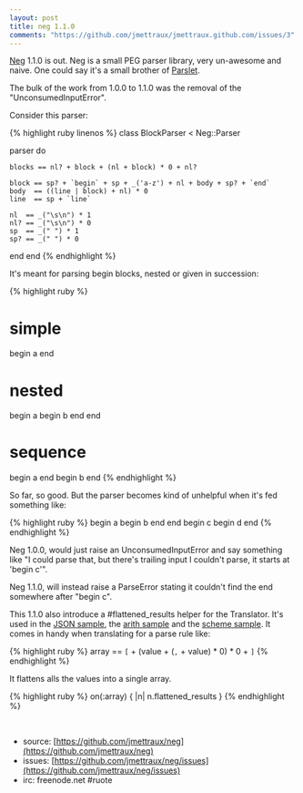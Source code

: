 ```yaml
---
layout: post
title: neg 1.1.0
comments: "https://github.com/jmettraux/jmettraux.github.com/issues/3"
---
```


[Neg](https://github.com/jmettraux/neg) 1.1.0 is out. Neg is a small PEG parser library, very un-awesome and naive. One could say it's a small brother of [Parslet](http://kschiess.github.com/parslet/).

The bulk of the work from 1.0.0 to 1.1.0 was the removal of the "UnconsumedInputError".

Consider this parser:

{% highlight ruby linenos %}
class BlockParser < Neg::Parser

  parser do

    blocks == nl? + block + (nl + block) * 0 + nl?

    block == sp? + `begin` + sp + _('a-z') + nl + body + sp? + `end`
    body  == ((line | block) + nl) * 0
    line  == sp + `line`

    nl  == _("\s\n") * 1
    nl? == _("\s\n") * 0
    sp  == _(" ") * 1
    sp? == _(" ") * 0
  end
end
{% endhighlight %}

It's meant for parsing begin blocks, nested or given in succession:

{% highlight ruby %}
# simple
begin a
end

# nested
begin a
  begin b
  end
end

# sequence
begin a
end
begin b
end
{% endhighlight %}

So far, so good. But the parser becomes kind of unhelpful when it's fed something like:

{% highlight ruby %}
begin a
  begin b
  end
end
begin c
  begin d
end
{% endhighlight %}

Neg 1.0.0, would just raise an UnconsumedInputError and say something like "I could parse that, but there's trailing input I couldn't parse, it starts at 'begin c'".

Neg 1.1.0, will instead raise a ParseError stating it couldn't find the end somewhere after "begin c".

This 1.1.0 also introduce a #flattened_results helper for the Translator. It's used in the [JSON sample](https://github.com/jmettraux/neg/blob/ca1b14a498ef43454acf6adacff394d04d023fca/spec/sample_json_parser_spec.rb), the [arith sample](https://github.com/jmettraux/neg/blob/ca1b14a498ef43454acf6adacff394d04d023fca/spec/sample_arith_spec.rb) and the [scheme sample](https://github.com/jmettraux/neg/blob/ca1b14a498ef43454acf6adacff394d04d023fca/spec/sample_scheme_spec.rb). It comes in handy when translating for a parse rule like:

{% highlight ruby %}
  array == `[` + (value + (`,` + value) * 0) * 0 + `]`
{% endhighlight %}

It flattens alls the values into a single array.

{% highlight ruby %}
  on(:array) { |n| n.flattened_results }
{% endhighlight %}

&nbsp;

* source: [https://github.com/jmettraux/neg](https://github.com/jmettraux/neg)
* issues: [https://github.com/jmettraux/neg/issues](https://github.com/jmettraux/neg/issues)
* irc: freenode.net #ruote

